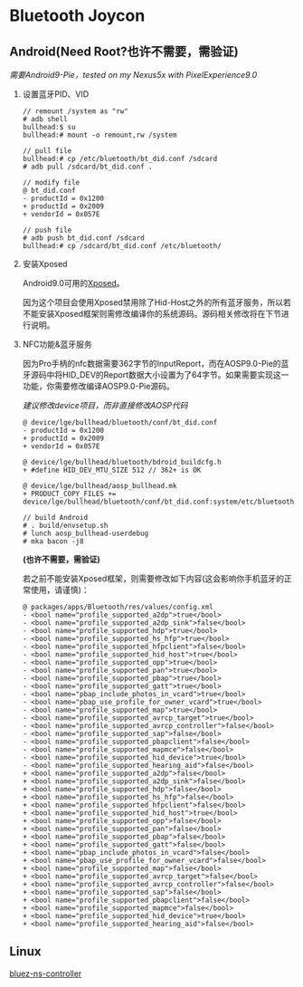 # Bluetooth Joycon

## Android(Need Root?也许不需要，需验证)

*需要Android9-Pie，tested on my Nexus5x with PixelExperience9.0*

1. 设置蓝牙PID、VID
    ```
    // remount /system as "rw"
    # adb shell
    bullhead:$ su
    bullhead:# mount -o remount,rw /system
    
    // pull file
    bullhead:# cp /etc/bluetooth/bt_did.conf /sdcard
    # adb pull /sdcard/bt_did.conf .
    
    // modify file
    @ bt_did.conf
    - productId = 0x1200
    + productId = 0x2009
    + vendorId = 0x057E
    
    // push file
    # adb push bt_did.conf /sdcard
    bullhead:# cp /sdcard/bt_did.conf /etc/bluetooth/ 
    ```
    
2. 安装Xposed

    Android9.0可用的[Xposed](https://github.com/ElderDrivers/EdXposed)。
    
    因为这个项目会使用Xposed禁用除了Hid-Host之外的所有蓝牙服务，所以若不能安装Xposed框架则需修改编译你的系统源码。源码相关修改将在下节进行说明。
    
    
3. NFC功能&蓝牙服务

    因为Pro手柄的nfc数据需要362字节的InputReport，而在AOSP9.0-Pie的蓝牙源码中将HID_DEV的Report数据大小设置为了64字节。如果需要实现这一功能，你需要修改编译AOSP9.0-Pie源码。
    
    *建议修改device项目，而非直接修改AOSP代码*
    
    ```
    @ device/lge/bullhead/bluetooth/conf/bt_did.conf
    - productId = 0x1200
    + productId = 0x2009
    + vendorId = 0x057E
    
    @ device/lge/bullhead/bluetooth/bdroid_buildcfg.h
    + #define HID_DEV_MTU_SIZE 512 // 362+ is OK
    
    @ device/lge/bullhead/aosp_bullhead.mk
    + PRODUCT_COPY_FILES += device/lge/bullhead/bluetooth/conf/bt_did.conf:system/etc/bluetooth/bt_did.conf
    
    // build Android
    # . build/envsetup.sh
    # lunch aosp_bullhead-userdebug
    # mka bacon -j8
    ```
    
    **(也许不需要，需验证)**
    
    若之前不能安装Xposed框架，则需要修改如下内容(这会影响你手机蓝牙的正常使用，请谨慎)：
    ```
    @ packages/apps/Bluetooth/res/values/config.xml
    - <bool name="profile_supported_a2dp">true</bool>
    - <bool name="profile_supported_a2dp_sink">false</bool>
    - <bool name="profile_supported_hdp">true</bool>
    - <bool name="profile_supported_hs_hfp">true</bool>
    - <bool name="profile_supported_hfpclient">false</bool>
    - <bool name="profile_supported_hid_host">true</bool>
    - <bool name="profile_supported_opp">true</bool>
    - <bool name="profile_supported_pan">true</bool>
    - <bool name="profile_supported_pbap">true</bool>
    - <bool name="profile_supported_gatt">true</bool>
    - <bool name="pbap_include_photos_in_vcard">true</bool>
    - <bool name="pbap_use_profile_for_owner_vcard">true</bool>
    - <bool name="profile_supported_map">true</bool>
    - <bool name="profile_supported_avrcp_target">true</bool>
    - <bool name="profile_supported_avrcp_controller">false</bool>
    - <bool name="profile_supported_sap">false</bool>
    - <bool name="profile_supported_pbapclient">false</bool>
    - <bool name="profile_supported_mapmce">false</bool>
    - <bool name="profile_supported_hid_device">true</bool>
    - <bool name="profile_supported_hearing_aid">false</bool>
    + <bool name="profile_supported_a2dp">false</bool>
    + <bool name="profile_supported_a2dp_sink">false</bool>
    + <bool name="profile_supported_hdp">false</bool>
    + <bool name="profile_supported_hs_hfp">false</bool>
    + <bool name="profile_supported_hfpclient">false</bool>
    + <bool name="profile_supported_hid_host">true</bool>
    + <bool name="profile_supported_opp">false</bool>
    + <bool name="profile_supported_pan">false</bool>
    + <bool name="profile_supported_pbap">false</bool>
    + <bool name="profile_supported_gatt">false</bool>
    + <bool name="pbap_include_photos_in_vcard">false</bool>
    + <bool name="pbap_use_profile_for_owner_vcard">false</bool>
    + <bool name="profile_supported_map">false</bool>
    + <bool name="profile_supported_avrcp_target">false</bool>
    + <bool name="profile_supported_avrcp_controller">false</bool>
    + <bool name="profile_supported_sap">false</bool>
    + <bool name="profile_supported_pbapclient">false</bool>
    + <bool name="profile_supported_mapmce">false</bool>
    + <bool name="profile_supported_hid_device">true</bool>
    + <bool name="profile_supported_hearing_aid">false</bool>
    ```
    

## Linux

[bluez-ns-controller](https://github.com/mumumusuc/bluez-ns-controller)
